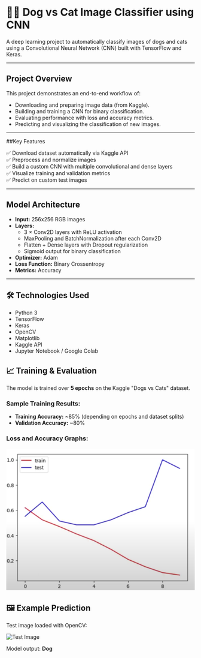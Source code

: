 # 🐶🐱 Dog vs Cat Image Classifier using CNN

A deep learning project to automatically classify images of dogs and cats using a Convolutional Neural Network (CNN) built with TensorFlow and Keras.

---

## Project Overview

This project demonstrates an end-to-end workflow of:

- Downloading and preparing image data (from Kaggle).
- Building and training a CNN for binary classification.
- Evaluating performance with loss and accuracy metrics.
- Predicting and visualizing the classification of new images.

---

##Key Features

✅ Download dataset automatically via Kaggle API  
✅ Preprocess and normalize images  
✅ Build a custom CNN with multiple convolutional and dense layers  
✅ Visualize training and validation metrics  
✅ Predict on custom test images  

---

## Model Architecture

- **Input:** 256x256 RGB images
- **Layers:**
  - 3 × Conv2D layers with ReLU activation
  - MaxPooling and BatchNormalization after each Conv2D
  - Flatten + Dense layers with Dropout regularization
  - Sigmoid output for binary classification
- **Optimizer:** Adam
- **Loss Function:** Binary Crossentropy
- **Metrics:** Accuracy

---

## 🛠️ Technologies Used

- Python 3
- TensorFlow
- Keras
- OpenCV
- Matplotlib
- Kaggle API
- Jupyter Notebook / Google Colab


## 📈 Training & Evaluation

The model is trained over **5 epochs** on the Kaggle "Dogs vs Cats" dataset.  

### Sample Training Results:
- **Training Accuracy:** ~85% (depending on epochs and dataset splits)
- **Validation Accuracy:** ~80%

### Loss and Accuracy Graphs:
![Sample Loss and Accuracy](Accuracy_output.png)

## 🖼️ Example Prediction

Test image loaded with OpenCV:

![Test Image](example_dog.jpg)

Model output: **Dog**

